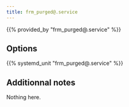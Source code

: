 ```yaml
---
title: frm_purged@.service
---
```


{{% provided_by "frm_purged@.service" %}}

## Options

{{% systemd_unit "frm_purged@.service" %}}

## Additionnal notes

Nothing here.